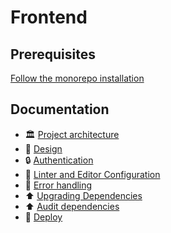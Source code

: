 # Frontend

## Prerequisites

[Follow the monorepo installation](../../docs/installation.md)

## Documentation

-   🏛️ [Project architecture](./docs/architecture.md)
-   💅 [Design](./docs/design.md)
-   🔒 [Authentication](./docs/authentication.md)
-   🚨 [Linter and Editor Configuration](./docs/linter-editor.md)
-   💃 [Error handling](./docs/error-handling.md)
-   ⬆️ [Upgrading Dependencies](./docs/upgrading-dependencies.md)
-   ⬆️ [Audit dependencies](./docs/dependency-security-audit.md)
-   🚀 [Deploy](./docs/deploy.md)
